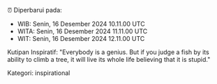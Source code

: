 ⏰ Diperbarui pada:
- WIB: Senin, 16 Desember 2024 10.11.00 UTC
- WITA: Senin, 16 Desember 2024 11.11.00 UTC
- WIT: Senin, 16 Desember 2024 12.11.00 UTC

Kutipan Inspiratif:
"Everybody is a genius. But if you judge a fish by its ability to climb a tree, it will live its whole life believing that it is stupid."


Kategori: inspirational

